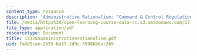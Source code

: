 ```yaml
---
content_type: resource
description: 'Administrative Rationalism: "Command & Control Regulation"'
file: /media/https%3A/open-learning-course-data-rc.s3.amazonaws.com/17-32-environmental-politics-and-policy-spring-2003/7add5cae2b55ba372d9c55986b8ac269_173205administrativerationalism.pdf
file_type: application/pdf
resourcetype: Document
title: 173205administrativerationalism.pdf
uid: 7add5cae-2b55-ba37-2d9c-55986b8ac269
---
```

